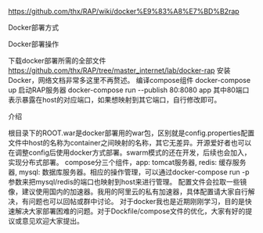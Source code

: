 https://github.com/thx/RAP/wiki/docker%E9%83%A8%E7%BD%B2rap

Docker部署方式

Docker部署操作

下载docker部署所需的全部文件
https://github.com/thx/RAP/tree/master_internet/lab/docker-rap
安装Docker，网络文档非常多这里不再赘述。
编译compose组件
docker-compose up
启动RAP服务器
docker-compose run --publish 80:8080 app
其中80端口表示暴露在host的对应端口，如果想映射到其它端口，自行修改即可。

介绍

根目录下的ROOT.war是docker部署用的war包，区别就是config.properties配置文件中host的名称为container之间映射的名称，其它无差异。开源爱好者也可以在调整config后使用docker方式部署。swarm模式的还在开发，后续也会加入，实现分布式部署。
compose分三个组件，app: tomcat服务器, redis: 缓存服务器, mysql: 数据库服务器。相应的操作管理，可以通过docker-compose run -p参数来把mysql/redis的端口也映射到host来进行管理。
配置文件会拉取一些镜像，建议使用国内的加速器。我用的阿里云的私有加速器，具体配置请大家自行解决，有问题也可以回帖或群中讨论。
对于docker我也是近期刚刚学习，目的是快速解决大家部署困难的问题。对于Dockfile/compose文件的优化，大家有好的提议或意见欢迎大家提出。